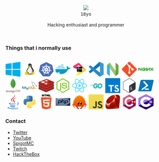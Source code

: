 <p align="center">
  <a src="https://discord.com/users/247463596169101313">
    <img src="https://lanyard.cnrad.dev/api/247463596169101313?idleMessage=watching%20things..."/>
  </a>
  <br>
  <kbd>18yo</kbd>
  <br>
  <br>
  <span>Hacking enthusiast and programmer</span>
  <!-- also <br> lover -->
</p>
  
<br>
<h3>Things that i normally use</h3>  
<br>
<p style="display: inline">
  <img src="assets/windows.svg" width="48" height="48" title="Windows w/ Active Directory">
  <img src="assets/linux.svg" width="48" height="48" title="Linux (i use Arch btw)">
  <img src="assets/kubernetes.svg" width="48" height="48" title="Kubernetes">
  <img src="assets/docker.svg" width="48" height="48" title="Docker">
  <img src="assets/jetbrains.svg" width="48" height="48" title="JetBrains IDEs">
  <img src="assets/vscode.svg" width="48" height="48" title="Visual Studio Code">
  <img src="assets/nvim.png" title="Neovim">
  <img src="assets/git.svg" width="48" height="48" title="git">
  <img src="assets/nginx.svg" width="48" height="48" title="nginx"/>
  <img src="assets/mongodb.svg" width="48" height="48" title="MongoDB"/>
  <img src="assets/mysql.svg" width="48" height="48" title="MySQL"/>
  <img src="assets/redis.svg" width="48" height="48" title="Redis"/>
  <img src="assets/nodejs.svg" width="48" height="48" title="node.js"/>
  <img src="assets/react.svg" width="48" height="48" title="React and some of its 214123 libraries/frameworks"/>
  <img src="assets/go.svg" width="48" height="48" title="Golang"/>
  <img src="assets/typescript.svg" width="48" height="48" title="TypeScript"/>
  <img src="assets/bash.svg" width="48" height="48" title="Bash"/>
  <img src="assets/powershell.png" title="PowerShell"/>
  <img src="assets/java.svg" width="48" height="48" title="Java"/>
  <img src="assets/python.svg" width="48" height="48" title="Python"/>
  <img src="assets/html.svg" width="48" height="48" title="The best language for cybersecurity"/>
  <img src="assets/php.svg" width="48" height="48" title="PHP"/>
  <img src="assets/rust.svg" width="48" height="48" title="Rust"/>
  <img src="assets/javascript.svg" width="48" height="48" title="JavaScript"/>
  <img src="assets/ruby.svg" width="48" height="48" title="Ruby"/>
  <img src="assets/cpp.svg" width="48" height="48" title="C++"/>
  <img src="assets/cs.svg" width="48" height="48" title="C#"/>
</p>

<h3>Contact</h3>

- <a href="https://twitter.com/iVz0n">Twitter</a> 
- <a href="https://www.youtube.com/channel/UCgSLUDYucrmqfkexJbosVZwn">YouTube</a> 
- <a href="https://www.spigotmc.org/members/vz0n.700508/">SpigotMC</a> 
- <a href="https://www.twitch.tv/ivz0n">Twitch</a>
- <a href="https://app.hackthebox.com/profile/1129266">HackTheBox</a>
<!-- if you are doing OSINT, then there are my accounts. -->



